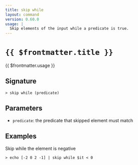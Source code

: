 ```yaml
---
title: skip while
layout: command
version: 0.60.0
usage: |
  Skip elements of the input while a predicate is true.
---
```


# `{{ $frontmatter.title }}`

<div style='white-space: pre-wrap;'>{{ $frontmatter.usage }}</div>

## Signature

`> skip while (predicate)`

## Parameters

- `predicate`: the predicate that skipped element must match

## Examples

Skip while the element is negative

```shell
> echo [-2 0 2 -1] | skip while $it < 0
```
